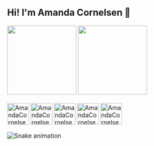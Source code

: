 ## Hi! I'm Amanda Cornelsen 👋

<div>
  <a href:"https://github.com/AmandaCornelsen" >
    <img height = "160em" src="https://github-readme-stats.vercel.app/api?username=AmandaCornelsen&show_icons=true&theme=dracula&include_all_commits=true&count_private=true"/>
    <img <img height = "160em" src="https://github-readme-stats.vercel.app/api/top-langs/?username=AmandaCornelsen&layout=compact&langs_count=16&theme=dracula"/>
</div>

<div style="display: inline-block"> <br>
    <img width= "50" heigth="60" alt="AmandaCornelsen-JavaScript" src="https://cdn.jsdelivr.net/gh/devicons/devicon@latest/icons/javascript/javascript-original.svg" />
    <img width= "50" heigth="60" alt="AmandaCornelsen-Java" 
src= "https://cdn.jsdelivr.net/gh/devicons/devicon@latest/icons/java/java-original-wordmark.svg" />
    <img width= "50" heigth="60" alt="AmandaCornelsen-HTML"
      src="https://cdn.jsdelivr.net/gh/devicons/devicon@latest/icons/html5/html5-original-wordmark.svg" />
    <img width= "50" heigth="60" alt="AmandaCornelsen-CSS"
      src="https://cdn.jsdelivr.net/gh/devicons/devicon@latest/icons/css3/css3-original-wordmark.svg" />
    <img width= "50" heigth="60" alt="AmandaCornelsen-python"
      src="https://cdn.jsdelivr.net/gh/devicons/devicon@latest/icons/python/python-original.svg" /> 
</div>

![Snake animation](https://github.com/AmandaCornelsen/AmandaCornelsen/blob/output/github-contribution-grid-snake.svg)
